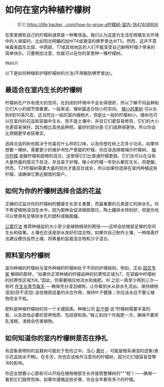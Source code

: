 # 如何在室内种植柠檬树

> 原文:[https://life hacker . com/how-to-grow-a柠檬树-室内-1847408904](https://lifehacker.com/how-to-grow-a-lemon-tree-indoors-1847408904)

在家里拥有自己的柠檬树通常是一种奢侈品，我们认为这是为生活在柑橘生长环境中的人保留的，比如阳光明媚的加州T4或潮湿的佛罗里达州T5。然而，这并不意味着美国东北部、中西部、T7或其他地区的人们不能享受自己鲜榨柠檬汁带来的简单快乐。只要稍加注意，你就可以在你的家里种一棵柠檬树。

Watch

以下是如何种植和护理柠檬树的方法(不用搬到佛罗里达)。

## 最适合在室内生长的柠檬树

柠檬树在户外有很大的空间，在封闭的环境中不会长得很好，所以了解不同品种和它们大小的细节很重要。一般来说，矮树最适合较小的空间。 [矮小的果树](https://www.southernliving.com/garden/trees/dwarf-fruit-trees) 可以长到8到10英尺高，这当然比一般的室内植物大，但是比一般的柠檬树小。矮树也可以在室内的花盆和容器中生长，而不是土壤中，并且它们更容易修剪，它们的大小也更容易保持，因为根比其他品种短。最好的部分是:它们成熟得更快，所以你会比预期更早收获果实。

选择合适的树也取决于你喜欢什么样的口味，以及你想在树上花多少功夫。如果你想要一棵树，需要更少的维护*和*生产更甜的柠檬，你应该选择矮梅尔柠檬树。 [梅尔柠檬](https://www.fast-growing-trees.com/products/meyer-lemon-tree) 是酸柠檬和甜橙的混合，这使得它们比普通柠檬更甜。它们也可以在没有大量热量的情况下存活，并且易于护理。矮小的柠檬一年到头都在生长，但更酸。然而，T21柠檬树需要大量的阳光才能茁壮成长，所以如果你选择在室内种植这些柠檬，请确保它靠近朝南的窗户。

## 如何为你的柠檬树选择合适的花盆

正确的花盆对你的柠檬树的健康生长至关重要，而最重要的元素是它的排水孔。你不希望植物浸泡在水中，因为那种会促进根部腐烂。陶土罐排水特别好，但是你也可以使用有足够排水孔的塑料或釉面罐。

[公寓疗法](https://www.apartmenttherapy.com/lemon-tree-plant-indoors-36756881) 推荐种植盆的大小至少是植物根球的两倍——这样会给根部足够的空间生长和结果。土壤也应该是排水良好的混合物。如果你自己制作土壤，一种隔离疗法建议模仿自然土壤，将等量的盆栽混合物和沙子混合。

## 照料室内柠檬树

室内种植的柠檬树与室外种植的柠檬树处于不同的护理级别。例如，正如 [园艺专家](https://www.gardeningknowhow.com/edible/fruits/lemons/growing-lemon-trees-containers.htm) 解释的那样，“如果你正常种植的柠檬品种的抗寒性区域为7，在容器中柠檬树的抗寒性区域为8。”因此，你需要相应地浇水和施肥。W 之后一周至少两到三次—有时 [在生长季节每天](https://www.pennington.com/all-products/fertilizer/resources/how-to-grow-and-care-for-an-indoor-lemon-tree) — 确保充分浸泡植物，让你看到水从排水孔流出。保持植物湿润(但不浸泡) 会给根部适量的水合作用，保持叶子健康；你应该永远不要让植物完全干枯。

肥料是种植柠檬树的另一个关键因素。种植公司 [彭宁顿](https://www.pennington.com/all-products/fertilizer/resources/how-to-grow-and-care-for-an-indoor-lemon-tree) 说“柠檬树需要丰富的氮、以及其他必要的营养物质，包括镁和铁。”每三到四个月施肥一次，确保不要弄乱浅根，浅根会伤害植物。

## 如何知道你的室内柠檬树是否在挣扎

有迹象表明你的盆栽树可能处于危险之中。当心 [黄叶](https://www.pennington.com/all-products/fertilizer/resources/how-to-grow-and-care-for-an-indoor-lemon-tree) ，可能是根系潮湿的迹象(表示花盆排水不畅)。在冬天，你也应该格外注意你的柠檬树，因为它们很容易受寒冷的影响。

你还会想要小心那些可以开始在植物根部生长并接管整棵树的"""枝丫——确保一看到它们就修剪掉。如果你遵循这些步骤，你会全年都有多汁的柠檬。